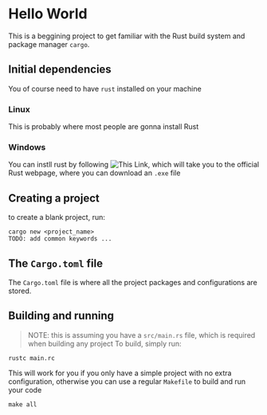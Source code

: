 # Hello World
This is a beggining project to get familiar with the Rust build system and package manager `cargo`. 
## Initial dependencies
You of course need to have `rust` installed on your machine

### Linux
This is probably where most people are gonna install Rust

### Windows
You can instll rust by following ![This Link](https://www.rust-lang.org/tools/install), which will take you to the official Rust webpage, where you can download an `.exe` file

## Creating a project
to create a blank project, run: 
```
cargo new <project_name> 
TODO: add common keywords ...
```
## The `Cargo.toml` file
The `Cargo.toml` file is where all the project packages and configurations are stored. 

## Building and running
> NOTE: this is assuming you have a `src/main.rs` file, which is required when building any project
To build, simply run: 
```
rustc main.rc
```
This will work for you if you only have a simple project with no extra configuration, otherwise you can use a regular `Makefile` to build and run your code 
```
make all
```


